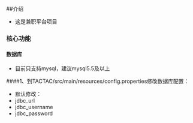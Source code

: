 

##介绍
* 这是兼职平台项目

### 核心功能

#### 数据库
 * 目前只支持mysql，建议mysql5.5及以上



####1、到TACTAC/src/main/resources/config.properties修改数据库配置：
* 默认修改：
* jdbc_url
* jdbc_username
* jdbc_password

